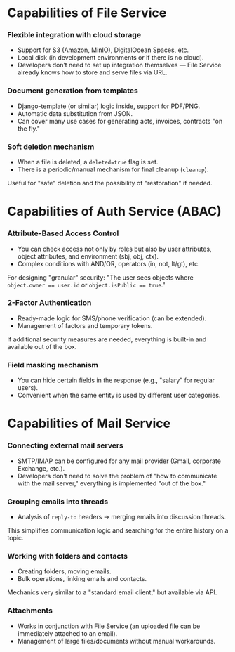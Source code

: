 # Capabilities of File Service

### Flexible integration with cloud storage

- Support for S3 (Amazon, MinIO), DigitalOcean Spaces, etc.
- Local disk (in development environments or if there is no cloud).
- Developers don’t need to set up integration themselves — File Service already knows how to store and serve files via URL.

### Document generation from templates

- Django-template (or similar) logic inside, support for PDF/PNG.
- Automatic data substitution from JSON.
- Can cover many use cases for generating acts, invoices, contracts "on the fly."

### Soft deletion mechanism

- When a file is deleted, a `deleted=true` flag is set.
- There is a periodic/manual mechanism for final cleanup (`cleanup`).

Useful for "safe" deletion and the possibility of "restoration" if needed.


# Capabilities of Auth Service (ABAC)

### Attribute-Based Access Control

- You can check access not only by roles but also by user attributes, object attributes, and environment (sbj, obj, ctx).
- Complex conditions with AND/OR, operators (in, not, lt/gt), etc.

For designing "granular" security: "The user sees objects where `object.owner == user.id` or `object.isPublic == true`."

### 2-Factor Authentication

- Ready-made logic for SMS/phone verification (can be extended).
- Management of factors and temporary tokens.

If additional security measures are needed, everything is built-in and available out of the box.

### Field masking mechanism

- You can hide certain fields in the response (e.g., "salary" for regular users).
- Convenient when the same entity is used by different user categories.


# Capabilities of Mail Service

### Connecting external mail servers

- SMTP/IMAP can be configured for any mail provider (Gmail, corporate Exchange, etc.).
- Developers don’t need to solve the problem of "how to communicate with the mail server," everything is implemented "out of the box."

### Grouping emails into threads

- Analysis of `reply-to` headers → merging emails into discussion threads.

This simplifies communication logic and searching for the entire history on a topic.

### Working with folders and contacts

- Creating folders, moving emails.
- Bulk operations, linking emails and contacts.

Mechanics very similar to a "standard email client," but available via API.

### Attachments

- Works in conjunction with File Service (an uploaded file can be immediately attached to an email).
- Management of large files/documents without manual workarounds.

